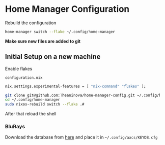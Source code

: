 # Home Manager Configuration

Rebuild the configuration

```sh
home-manager switch --flake ~/.config/home-manager
```

**Make sure new files are added to git**

## Initial Setup on a new machine

Enable flakes

`configuration.nix`

```nix
nix.settings.experimental-features = [ "nix-command" "flakes" ];
```

```sh
git clone git@github.com:Theaninova/home-manager-config.git ~/.config/home-manager
cd ~/.config/home-manager
sudo nixos-rebuild switch --flake .#
```

After that reload the shell

### BluRays

Download the database from [here](http://fvonline-db.bplaced.net/) and place it in `~/.config/aacs/KEYDB.cfg`
